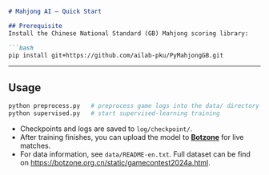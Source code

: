````markdown
# Mahjong AI – Quick Start

## Prerequisite
Install the Chinese National Standard (GB) Mahjong scoring library:

```bash
pip install git+https://github.com/ailab-pku/PyMahjongGB.git
````

---

## Usage

```bash
python preprocess.py   # preprocess game logs into the data/ directory
python supervised.py   # start supervised‑learning training
```

* Checkpoints and logs are saved to `log/checkpoint/`.
* After training finishes, you can upload the model to [**Botzone**](http://botzone.org.cn) for live matches.
* For data information, see `data/README-en.txt`. Full dataset can be find on https://botzone.org.cn/static/gamecontest2024a.html.

```
```
